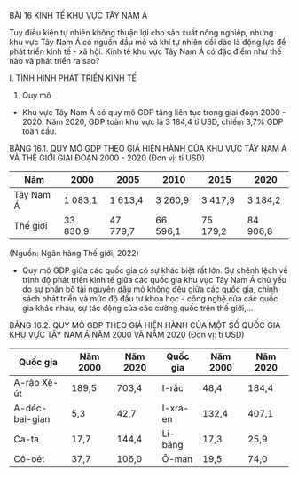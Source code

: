 BÀI 16 KINH TẾ KHU VỰC TÂY NAM Á

Tuy điều kiện tự nhiên không thuận lợi cho sản xuất nông nghiệp, nhưng khu vực Tây Nam Á có nguồn dầu mỏ và khí tự nhiên dồi dào là động lực để phát triển kinh tế - xã hội. Kinh tế khu vực Tây Nam Á có đặc điểm như thế nào và phát triển ra sao?

I. TÌNH HÌNH PHÁT TRIỂN KINH TẾ

1. Quy mô
- Khu vực Tây Nam Á có quy mô GDP tăng liên tục trong giai đoạn 2000 - 2020. Năm 2020, GDP toàn khu vực là 3 184,4 tỉ USD, chiếm 3,7% GDP toàn cầu.

BẢNG 16.1. QUY MÔ GDP THEO GIÁ HIỆN HÀNH CỦA KHU VỰC TÂY NAM Á VÀ THẾ GIỚI GIAI ĐOẠN 2000 - 2020
(Đơn vị: tỉ USD)

Năm | 2000 | 2005 | 2010 | 2015 | 2020
--- | --- | --- | --- | --- | ---
Tây Nam Á | 1 083,1 | 1 613,4 | 3 260,9 | 3 417,9 | 3 184,2
Thế giới | 33 830,9 | 47 779,7 | 66 596,1 | 75 179,2 | 84 906,8

(Nguồn: Ngân hàng Thế giới, 2022)

- Quy mô GDP giữa các quốc gia có sự khác biệt rất lớn. Sự chênh lệch về trình độ phát triển kinh tế giữa các quốc gia khu vực Tây Nam Á chủ yếu do sự phân bố tài nguyên dầu mỏ không đều giữa các quốc gia, chính sách phát triển và mức độ đầu tư khoa học - công nghệ của các quốc gia khác nhau, sự tác động của các cường quốc trên thế giới,...

BẢNG 16.2. QUY MÔ GDP THEO GIÁ HIỆN HÀNH CỦA MỘT SỐ QUỐC GIA KHU VỰC TÂY NAM Á NĂM 2000 VÀ NĂM 2020
(Đơn vị: tỉ USD)

Quốc gia | Năm 2000 | Năm 2020 | Quốc gia | Năm 2000 | Năm 2020
--- | --- | --- | --- | --- | ---
A-rập Xê-út | 189,5 | 703,4 | I-rắc | 48,4 | 184,4
A-déc-bai-gian | 5,3 | 42,7 | I-xra-en | 132,4 | 407,1
Ca-ta | 17,7 | 144,4 | Li-băng | 17,3 | 25,9
Cô-oét | 37,7 | 106,0 | Ô-man | 19,5 | 74,0